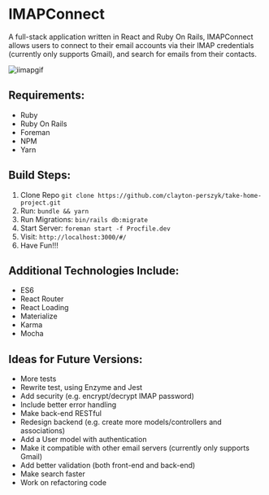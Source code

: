 # IMAPConnect

A full-stack application written in React and Ruby On Rails, IMAPConnect allows users to connect to their email accounts via their IMAP credentials (currently only supports Gmail), and search for emails from their contacts.

![iimapgif](https://user-images.githubusercontent.com/7948430/28897304-eb1e615e-7794-11e7-8c41-282380a68452.gif)

## Requirements:
* Ruby
* Ruby On Rails
* Foreman
* NPM
* Yarn

## Build Steps:

1. Clone Repo ```git clone https://github.com/clayton-perszyk/take-home-project.git```
2. Run: ```bundle && yarn```
3. Run Migrations: ```bin/rails db:migrate```
4. Start Server: ```foreman start -f Procfile.dev```
5. Visit: ```http://localhost:3000/#/```
6. Have Fun!!!

## Additional Technologies Include:
* ES6
* React Router
* React Loading
* Materialize
* Karma
* Mocha


## Ideas for Future Versions:
* More tests
* Rewrite test, using Enzyme and Jest
* Add security (e.g. encrypt/decrypt IMAP password)
* Include better error handling
* Make back-end RESTful
* Redesign backend (e.g. create more models/controllers and associations)
* Add a User model with authentication
* Make it compatible with other email servers (currently only supports Gmail)
* Add better validation (both front-end and back-end)
* Make search faster
* Work on refactoring code
